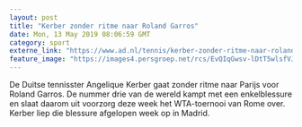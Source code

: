 ```yaml
---
layout: post
title: "Kerber zonder ritme naar Roland Garros"
date: Mon, 13 May 2019 08:06:59 GMT
category: sport
externe_link: "https://www.ad.nl/tennis/kerber-zonder-ritme-naar-roland-garros~aea75c88/"
feature_image: "https://images4.persgroep.net/rcs/EvQIqGwsv-lDtT5wlsfVJQ6im3E/diocontent/146360857/_fitwidth/400/?appId=21791a8992982cd8da851550a453bd7f&quality=0.7"
---
```


De Duitse tennisster Angelique Kerber gaat zonder ritme naar Parijs voor Roland Garros. De nummer drie van de wereld kampt met een enkelblessure en slaat daarom uit voorzorg deze week het WTA-toernooi van Rome over. Kerber liep die blessure afgelopen week op in Madrid.
